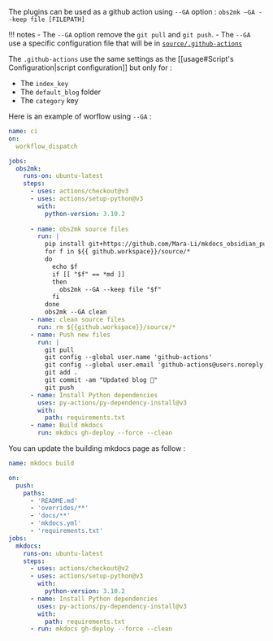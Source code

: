 The plugins can be used as a github action using `--GA` option : `obs2mk —GA --keep file [FILEPATH]`

!!! notes
    - The `--GA` option remove the `git pull` and `git push`.
    - The `--GA` use a specific configuration file that will be in [`source/.github-actions`](https://github.com/Mara-Li/mkdocs_obsidian_template/blob/main/source/.github-actions)

The `.github-actions` use the same settings as the [[usage#Script's Configuration|script configuration]] but only for :
- The `index_key`
- The `default_blog` folder
- The `category` key

Here is an example of worflow using `--GA` : 

```yml
name: ci
on:
  workflow_dispatch

jobs:
  obs2mk:
    runs-on: ubuntu-latest
    steps:
      - uses: actions/checkout@v3
      - uses: actions/setup-python@v3
        with:
          python-version: 3.10.2
  
      - name: obs2mk source files
        run: |
          pip install git+https://github.com/Mara-Li/mkdocs_obsidian_publish.git@github-actions
          for f in ${{ github.workspace}}/source/*
          do
            echo $f
            if [[ "$f" == *md ]] 
            then
              obs2mk --GA --keep file "$f"
            fi
          done
          obs2mk --GA clean
      - name: clean source files
        run: rm ${{github.workspace}}/source/*
      - name: Push new files
        run: |
          git pull
          git config --global user.name 'github-actions'
          git config --global user.email 'github-actions@users.noreply.github.com'
          git add . 
          git commit -am "Updated blog 🎉"
          git push
      - name: Install Python dependencies
        uses: py-actions/py-dependency-install@v3
        with: 
          path: requirements.txt
      - name: Build mkdocs
        run: mkdocs gh-deploy --force --clean

```

You can update the building mkdocs page as follow :
```yml
name: mkdocs build

on:
  push:
    paths:
      - 'README.md'
      - 'overrides/**'
      - 'docs/**'
      - 'mkdocs.yml'
      - 'requirements.txt'
jobs:
  mkdocs:
    runs-on: ubuntu-latest
    steps:
      - uses: actions/checkout@v2
      - uses: actions/setup-python@v3
        with:
          python-version: 3.10.2
      - name: Install Python dependencies
        uses: py-actions/py-dependency-install@v3
        with: 
          path: requirements.txt
      - run: mkdocs gh-deploy --force --clean
```
